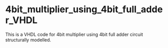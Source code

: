# 4bit_multiplier_using_4bit_full_adder_VHDL
This is a VHDL code for 4bit multiplier using 4bit full adder circuit structurally modelled.
